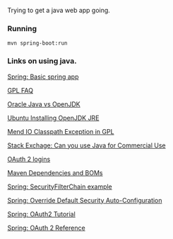 
Trying to get a java web app going.

### Running

    mvn spring-boot:run 

### Links on using java.


[Spring: Basic spring app](https://spring.io/guides/gs/spring-boot/)

[GPL FAQ](https://www.gnu.org/licenses/gpl-faq.html#IfLibraryIsGPL)

[Oracle Java vs OpenJDK](https://www.baeldung.com/oracle-jdk-vs-openjdk)

[Ubuntu Installing OpenJDK JRE](https://ubuntu.com/tutorials/install-jre#2-installing-openjdk-jre)

[Mend IO Classpath Exception in GPL](https://www.mend.io/resources/blog/top-9-gpl-with-the-classpath-exception-questions-answered/#1_What_is_the_GNU_Classpath_exception)

[Stack Exchage: Can you use Java for Commercial Use](https://softwareengineering.stackexchange.com/questions/52534/can-we-use-java-for-commercial-use?newreg=0ce271a5e0ef4405990dc4f47d936070)

[OAuth 2 logins](https://www.baeldung.com/spring-security-5-oauth2-login)

[Maven Dependencies and BOMs](https://reflectoring.io/maven-bom/)

[Spring: SecurityFilterChain example](https://docs.spring.io/spring-security/reference/servlet/configuration/java.html#jc-httpsecurity)

[Spring: Override Default Security Auto-Configuration](https://docs.spring.io/spring-security/reference/servlet/oauth2/login/core.html#oauth2login-completely-override-autoconfiguration)

[Spring: OAuth2 Tutorial](https://spring.io/guides/tutorials/spring-boot-oauth2/)

[Spring: OAuth 2 Reference](https://docs.spring.io/spring-security/reference/servlet/oauth2/login/core.html#oauth2login-sample-application-config)
